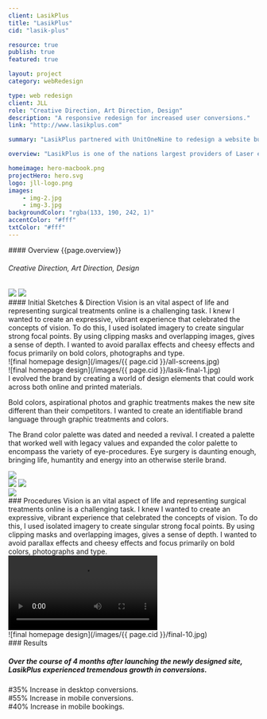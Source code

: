```yaml
---
client: LasikPlus
title: "LasikPlus"
cid: "lasik-plus"

resource: true
publish: true
featured: true

layout: project
category: webRedesign

type: web redesign
client: JLL
role: "Creative Direction, Art Direction, Design"
description: "A responsive redesign for increased user conversions."
link: "http://www.lasikplus.com"

summary: "LasikPlus partnered with UnitOneNine to redesign a website built for the 21st century."

overview: "LasikPlus is one of the nations largest providers of Laser eye treatments. I crafted a site that informs, educates and convert users into active bookings.<br><br>The result was a full redesign involving redesigned color palettes, image treatments and ultimately evolved digital branding. The site is responsive across all devices and utilizes ExpressionEngine as a CMS."

homeimage: hero-macbook.png
projectHero: hero.svg
logo: jll-logo.png
images:
    - img-2.jpg
    - img-3.jpg
backgroundColor: "rgba(133, 190, 242, 1)"
accentColor: "#fff"    
txtColor: "#fff"
---
```

<section class="overview">
#### Overview
{{page.overview}}

###### Creative Direction, Art Direction, Design
</section>

<section class="content images-two">
<img src="/images/{{ page.cid }}/sketches_01.jpg" data-jslghtbx>
<img src="/images/{{ page.cid }}/sketches_02.jpg" data-jslghtbx>
</section>
<section class="content--copy">
#### Initial Sketches & Direction
Vision is an vital aspect of life and representing surgical treatments online is a challenging task. I knew I wanted to create an expressive, vibrant experience that celebrated the concepts of vision. To do this, I used isolated imagery to create singular strong focal points. By using clipping masks and overlapping images, gives a sense of depth. I wanted to avoid parallax effects and cheesy effects and focus primarily on bold colors, photographs and type.
</section>


<section class="content--wide">
![final homepage design](/images/{{ page.cid }}/all-screens.jpg)
</section>
<section class="content">
![final homepage design](/images/{{ page.cid }}/lasik-final-1.jpg)
</section>
<section class="content--copy">
I evolved the brand by creating a world of design elements that could work across both online and printed materials. 

Bold colors, aspirational photos and graphic treatments makes the new site different than their competitors. I wanted to create an identifiable brand language through graphic treatments and colors.

The Brand color palette was dated and needed a revival. I created a palette that worked well with legacy values and expanded the color palette to encompass the variety of eye-procedures. Eye surgery is daunting enough, bringing life, humantity and energy into an otherwise sterile brand.

</section>
<section class="content--wide">
<img src="/images/{{ page.cid }}/lasik-detail-1.jpg" data-jslghtbx>
<div class="images-two">
<img src="/images/{{ page.cid }}/lasik-detail-2.jpg" data-jslghtbx>
<img src="/images/{{ page.cid }}/lasik-detail-3.jpg" data-jslghtbx>
</div>
<img src="/images/{{ page.cid }}/lasik-detail-4.jpg" data-jslghtbx>
</section>

<section class="content video-container">
<aside>
### Procedures
Vision is an vital aspect of life and representing surgical treatments online is a challenging task. I knew I wanted to create an expressive, vibrant experience that celebrated the concepts of vision. To do this, I used isolated imagery to create singular strong focal points. By using clipping masks and overlapping images, gives a sense of depth. I wanted to avoid parallax effects and cheesy effects and focus primarily on bold colors, photographs and type.
</aside>
<video class="span-6-12" autoplay loop>
<source src="/images/{{ page.cid }}/lp-procedures-video.mp4" type="video/mp4">
<source src="movie.ogg" type="video/ogg">
Your browser does not support the video tag.
</video>
</section>


<section>
![final homepage design](/images/{{ page.cid }}/final-10.jpg)
</section>
<section class="results">
### Results

##### Over the course of 4 months after launching the newly designed site, LasikPlus experienced tremendous growth in conversions.
<div class="span-4-12">
#35%
Increase in desktop conversions. 
</div>
<div class="span-4-12">
#55%
Increase in mobile conversions.
</div>
<div class="span-4-12">
#40%
Increase in mobile bookings.
</div>
</section>